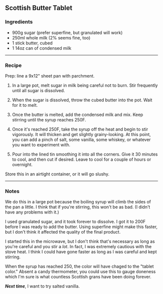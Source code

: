 ## Scottish Butter Tablet

### Ingredients

* 900g sugar (prefer superfine, but granulated will work)
* 250ml whole milk (2% seems fine, too)
* 1 stick butter, cubed
* 1 14oz can of condensed milk

--- 

### Recipe

Prep: line a 9x12" sheet pan with parchment.

1. In a large pot, melt sugar in milk being careful not to burn. Stir frequently
   until all sugar is dissolved. 

2. When the sugar is dissolved, throw the cubed butter into the pot. Wait for
   it to melt.

3. Once the butter is melted, add the condensed milk and mix. Keep stirring until
   the syrup reaches 250F. 

4. Once it's reached 250F, take the syrup off the heat and begin to stir
   vigorously. It will thicken and get slightly grainy-looking. At this point,
   you can add a pinch of salt, some vanilla, some whiskey, or whatever you 
   want to experiment with.

5. Pour into the lined tin smoothing it into all the corners. Give it 30 minutes
   to cool, and then cut if desired. Leave to cool for a couple of hours or
   overnight. 

Store this in an airtight container, or it will go slushy. 

--- 

### Notes 

We do this in a large pot because the boiling syrup will climb the sides of the
pan a little. I think that if you're stirring, this won't be as bad. (I didn't
have any problems with it.)

I used granulated sugar, and it took forever to dissolve. I got it to 200F before I
was ready to add the butter. Using superfine might make this faster, but I don't
think it affected the quality of the final product.

I started this in the microwave, but I don't think that's necessary as long
as you're careful and you stir a _lot_. In fact, I was extremely cautious with
the stove heat. I think I could have gone faster as long as I was careful and 
kept stirring.

When the syrup has reached 250, the color will have chaged to the "tablet color."
Absent a candy thermometer, you could use this to gauge doneness which I'm sure
is what countless Scottish grans have been doing forever.

___Next time___, I want to try salted vanilla.

